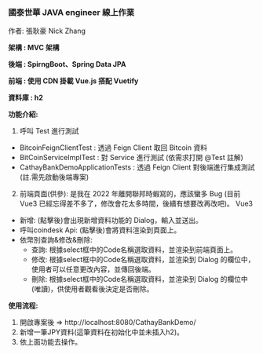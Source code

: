 <h3>國泰世華 JAVA engineer 線上作業</h3> 

作者: 張耿豪 Nick Zhang

**架構 : MVC 架構**

**後端 : SpirngBoot、Spring Data JPA**

**前端 : 使用 CDN 掛載 Vue.js 搭配 Vuetify**

**資料庫 : h2**

**功能介紹:** 
1. 呼叫 Test 進行測試
* BitcoinFeignClientTest : 透過 Feign Client 取回 Bitcoin 資料
* BitCoinServiceImplTest : 對 Service 進行測試 (依需求打開 @Test 註解)
* CathayBankDemoApplicationTests : 透過 Feign Client 對後端進行集成測試 (註.需先啟動後端專案)

2. 前端頁面(供參): 是我在 2022 年離開聯邦時蝦寫的，應該蠻多 Bug (目前 Vue3 已經忘得差不多了，修改會花太多時間，後續有想要改再改吧)。
Vue3
  * 新增: (點擊後)會出現新增資料功能的 Dialog，輸入並送出。
  * 呼叫coindesk Api: (點擊後)會將資料渲染到頁面上。
  * 依幣別查詢&修改&刪除:
     - 查詢: 根據select框中的Code名稱選取資料，並渲染到前端頁面上。
     - 修改: 根據select框中的Code名稱選取資料，並渲染到 Dialog 的欄位中，使用者可以任意更改內容，並傳回後端。
     - 刪除: 根據select框中的Code名稱選取資料，並渲染到 Dialog 的欄位中(唯讀)，供使用者觀看後決定是否刪除。

**使用流程:**
1.	開啟專案後 => http://localhost:8080/CathayBankDemo/
2.	新增一筆JPY資料(這筆資料在初始化中並未插入h2)。
3.	依上面功能去操作。
